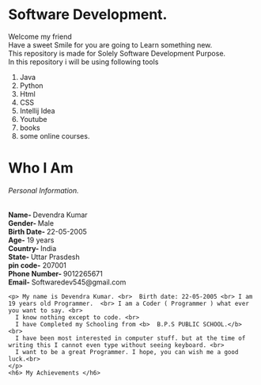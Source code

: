 # Software Development.
<html>
  <body>
      <p>Welcome my friend <br>
      Have a sweet Smile for you are going to Learn something new. <br>
    This repository is made for Solely Software Development Purpose. <br>
    In this repository i will be using following tools </p>
    <ol>
      <li> Java </li>
      <li> Python </li>
      <li> Html </li>
      <li> CSS </li>
      <li> Intellij Idea </li>
      <li> Youtube </li>
      <li> books </li>
      <li> some online courses. </li>
    </ol>
    <h1> Who I Am </h1>
    <h6> Personal Information.</h6>
    <p> <b> Name- </b> Devendra Kumar <br>
    <b> Gender- </b> Male <br>
    <b> Birth Date- </b> 22-05-2005 <br>
    <b> Age-</b> 19 years <br>
    <b> Country- </b> India <br>
    <b> State- </b> Uttar Prasdesh <br> 
    <b> pin code-</b> 207001 <br>
    <b> Phone Number- </b> 9012265671 <br>  
    <b> Email- </b> Softwaredev545@gmail.com </p>

    
    <p> My name is Devendra Kumar. <br>  Birth date: 22-05-2005 <br> I am 19 years old Programmer.  <br> I am a Coder ( Programmer ) what ever you want to say. <br> 
      I know nothing except to code. <br> 
      I have Completed my Schooling from <b>  B.P.S PUBLIC SCHOOL.</b> <br>
      I have been most interested in computer stuff. but at the time of writing this I cannot even type without seeing keyboard. <br> 
      I want to be a great Programmer. I hope, you can wish me a good luck.<br> 
    </p>
    <h6> My Achievements </h6>
   
     
      
  </body>
</html>
